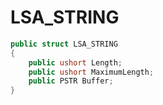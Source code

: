 # LSA\_STRING

```csharp
public struct LSA_STRING
{
    public ushort Length;
    public ushort MaximumLength;
    public PSTR Buffer;
}
```
